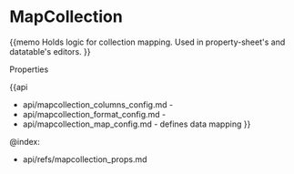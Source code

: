 MapCollection 
=============

{{memo Holds logic for collection mapping. Used in property-sheet's and datatable's editors. }}




<div class='h2'>Properties</div>

{{api
- api/mapcollection_columns_config.md - 
- api/mapcollection_format_config.md - 
- api/mapcollection_map_config.md - defines data mapping
}}





@index:
- api/refs/mapcollection_props.md

